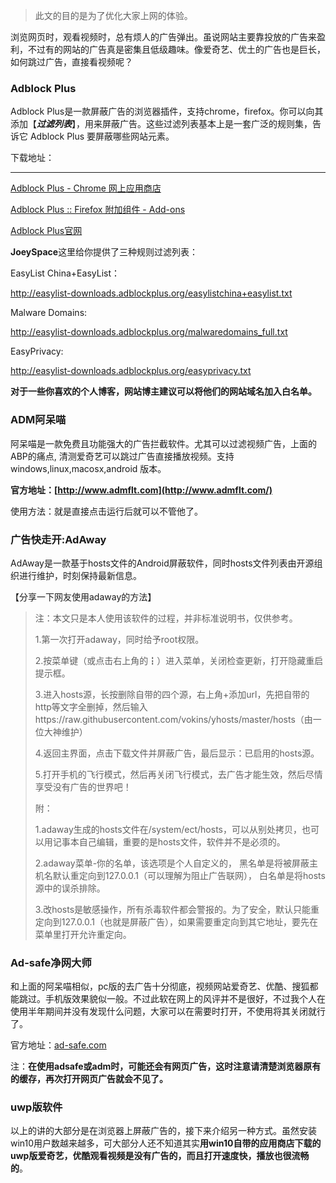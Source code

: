 > 此文的目的是为了优化大家上网的体验。

浏览网页时，观看视频时，总有烦人的广告弹出。虽说网站主要靠投放的广告来盈利，不过有的网站的广告真是密集且低级趣味。像爱奇艺、优土的广告也是巨长，如何跳过广告，直接看视频呢？

### Adblock Plus

Adblock Plus是一款屏蔽广告的浏览器插件，支持chrome，firefox。你可以向其添加【**_过滤列表_**】，用来屏蔽广告。这些过滤列表基本上是一套广泛的规则集，告诉它 Adblock Plus 要屏蔽哪些网站元素。

下载地址：

----------

[Adblock Plus - Chrome 网上应用商店](https://chrome.google.com/webstore/detail/adblock-plus/cfhdojbkjhnklbpkdaibdccddilifddb?hl=zh-CN)

[Adblock Plus :: Firefox 附加组件 - Add-ons](https://addons.mozilla.org/zh-CN/firefox/addon/adblock-plus/)

[Adblock Plus官网](https://adblockplus.org/zh_CN/)

**JoeySpace**这里给你提供了三种规则过滤列表：

EasyList China+EasyList：

http://easylist-downloads.adblockplus.org/easylistchina+easylist.txt

Malware Domains:

http://easylist-downloads.adblockplus.org/malwaredomains_full.txt

EasyPrivacy:

http://easylist-downloads.adblockplus.org/easyprivacy.txt

**对于一些你喜欢的个人博客，网站博主建议可以将他们的网站域名加入白名单。**

### ADM阿呆喵

阿呆喵是一款免费且功能强大的广告拦截软件。尤其可以过滤视频广告，上面的ABP的痛点, 清测爱奇艺可以跳过广告直接播放视频。支持windows,linux,macosx,android 版本。

**官方地址：[http://www.admflt.com](http://www.admflt.com/)**

使用方法：就是直接点击运行后就可以不管他了。

### 广告快走开:AdAway

AdAway是一款基于hosts文件的Android屏蔽软件，同时hosts文件列表由开源组织进行维护，时刻保持最新信息。

【分享一下网友使用adaway的方法】

> 注：本文只是本人使用该软件的过程，并非标准说明书，仅供参考。
> 
> 1.第一次打开adaway，同时给予root权限。
> 
> 2.按菜单键（或点击右上角的┇）进入菜单，关闭检查更新，打开隐藏重启提示框。
> 
> 3.进入hosts源，长按删除自带的四个源，右上角+添加url，先把自带的http等文字全删掉，然后输入https://raw.githubusercontent.com/vokins/yhosts/master/hosts（由一位大神维护）
> 
> 4.返回主界面，点击下载文件并屏蔽广告，最后显示：已启用的hosts源。
> 
> 5.打开手机的飞行模式，然后再关闭飞行模式，去广告才能生效，然后尽情享受没有广告的世界吧！
> 
> 附：
> 
> 1.adaway生成的hosts文件在/system/ect/hosts，可以从别处拷贝，也可以用记事本自己编辑，重要的是hosts文件，软件并不是必须的。
> 
> 2.adaway菜单-你的名单，该选项是个人自定义的， 黑名单是将被屏蔽主机名默认重定向到127.0.0.1（可以理解为阻止广告联网）， 白名单是将hosts源中的误杀排除。
> 
> 3.改hosts是敏感操作，所有杀毒软件都会警报的。为了安全，默认只能重定向到127.0.0.1（也就是屏蔽广告），如果需要重定向到其它地址，要先在菜单里打开允许重定向。

### Ad-safe净网大师

和上面的阿呆喵相似，pc版的去广告十分彻底，视频网站爱奇艺、优酷、搜狐都能跳过。手机版效果貌似一般。不过此软在网上的风评并不是很好，不过我个人在使用半年期间并没有发现什么问题，大家可以在需要时打开，不使用将其关闭就行了。

官方地址：[ad-safe.com](http://ad-safe.com/)

注：**在使用adsafe或adm时，可能还会有网页广告，这时注意请清楚浏览器原有的缓存，再次打开网页广告就会不见了。**

### uwp版软件

以上的讲的大部分是在浏览器上屏蔽广告的，接下来介绍另一种方式。虽然安装win10用户数越来越多，可大部分人还不知道其实**用win10自带的应用商店下载的uwp版爱奇艺，优酷观看视频是没有广告的，而且打开速度快，播放也很流畅的**。
<!--stackedit_data:
eyJwcm9wZXJ0aWVzIjoidGFnczog5bm/5ZGK5bGP6JS9XG5leG
NlcnB0OiA+LVxuICDmtY/op4jnvZHpobXml7bvvIzop4LnnIvo
p4bpopHml7bvvIzmgLvmnInng6bkurrnmoTlub/lkYrlvLnlh7
rjgILomb3or7TnvZHnq5nkuLvopoHpnaDmipXmlL7nmoTlub/l
kYrmnaXnm4jliKnvvIzkuI3ov4fmnInnmoTnvZHnq5nnmoTlub
/lkYrnnJ/mmK/lr4bpm4bkuJTkvY7nuqfotqPlkbPjgILlg4/n
iLHlpYfoibrjgIHkvJjlnJ/nmoTlub/lkYrkuZ/mmK/lt6jplb
/vvIzlpoLkvZXot7Pov4flub/lkYrvvIznm7TmjqXnnIvop4bp
opHlkaLvvJ9cbmRhdGU6ICcyMDE2LTA4LTA3J1xuIiwiaGlzdG
9yeSI6Wy02MTY2NDE0MV19
-->